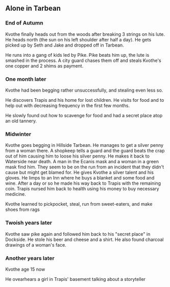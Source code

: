 ## Alone in Tarbean

### End of Autumn

Kvothe finally heads out from the woods after breaking 3 strings on his lute. He heads north \(the sun on his left shoulder after half a day\). He gets picked up by Seth and Jake and dropped off in Tarbean.

He runs into a gang of kids led by Pike. Pike beats him up, the lute is smashed in the process. A city guard chases them off and steals Kvothe's one copper and 2 shims as payment.

### One month later

Kvothe had been begging rather unsuccessfully, and stealing even less so.

He discovers Trapis and his home for lost children. He visits for food and to help out with decreasing frequency in the first few months.

He slowly found out how to scavenge for food and had a secret place atop an old tannery.

### Midwinter

Kvothe goes begging in Hillside Tarbean. He manages to get a silver penny from a woman there. A shopkeep tells a guard and the guard beats the crap out of him causing him to loose his silver penny. He makes it back to Waterside near death. A man in the Ecanis mask and a woman in a green mask find him. They seem to be on the run from an incident that they didn't cause but might get blamed for. He gives Kvothe a silver talent and his gloves. He limps to an Inn where he buys a blanket and some food and wine. After a day or so he made his way back to Trapis with the remaining coin. Trapis nursed him back to health using his money to buy necessary medicine.

Kvothe learned to pickpocket, steal, run from sweet-eaters, and make shoes from rags

### Twoish years later

Kvothe saw pike again and followed him back to his "secret place" in Dockside. He stole his beer and cheese and a shirt. He also found charcoal drawings of a woman's face.

### Another years later

Kvothe age 15 now

He ovearhears a girl in Trapis' basement talking about a storyteller

